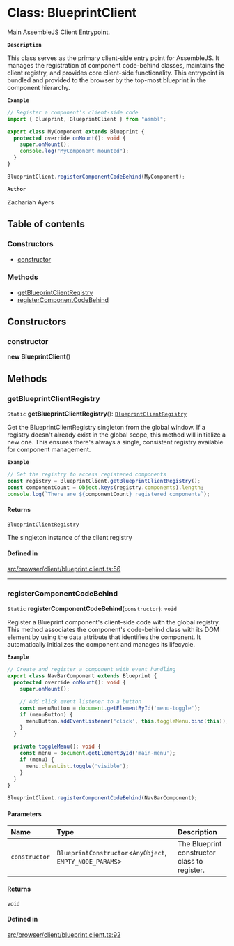 # Class: BlueprintClient

Main AssembleJS Client Entrypoint.

**`Description`**

This class serves as the primary client-side entry point for AssembleJS.
It manages the registration of component code-behind classes, maintains the client registry,
and provides core client-side functionality. This entrypoint is bundled and provided
to the browser by the top-most blueprint in the component hierarchy.

**`Example`**

```typescript
// Register a component's client-side code
import { Blueprint, BlueprintClient } from "asmbl";

export class MyComponent extends Blueprint {
  protected override onMount(): void {
    super.onMount();
    console.log("MyComponent mounted");
  }
}

BlueprintClient.registerComponentCodeBehind(MyComponent);
```

**`Author`**

Zachariah Ayers

## Table of contents

### Constructors

- [constructor](BlueprintClient.md#constructor)

### Methods

- [getBlueprintClientRegistry](BlueprintClient.md#getblueprintclientregistry)
- [registerComponentCodeBehind](BlueprintClient.md#registercomponentcodebehind)

## Constructors

### constructor

**new BlueprintClient**()

## Methods

### getBlueprintClientRegistry

`Static` **getBlueprintClientRegistry**(): [`BlueprintClientRegistry`](../interfaces/BlueprintClientRegistry.md)

Get the BlueprintClientRegistry singleton from the global window.
If a registry doesn't already exist in the global scope, this method will
initialize a new one. This ensures there's always a single, consistent
registry available for component management.

**`Example`**

```typescript
// Get the registry to access registered components
const registry = BlueprintClient.getBlueprintClientRegistry();
const componentCount = Object.keys(registry.components).length;
console.log(`There are ${componentCount} registered components`);
```

#### Returns

[`BlueprintClientRegistry`](../interfaces/BlueprintClientRegistry.md)

The singleton instance of the client registry

#### Defined in

[src/browser/client/blueprint.client.ts:56](https://github.com/zjayers/AssembleJS/blob/bbb670f/src/browser/client/blueprint.client.ts#L56)

___

### registerComponentCodeBehind

`Static` **registerComponentCodeBehind**(`constructor`): `void`

Register a Blueprint component's client-side code with the global registry.
This method associates the component's code-behind class with its DOM element
by using the data attribute that identifies the component. It automatically
initializes the component and manages its lifecycle.

**`Example`**

```typescript
// Create and register a component with event handling
export class NavBarComponent extends Blueprint {
  protected override onMount(): void {
    super.onMount();

    // Add click event listener to a button
    const menuButton = document.getElementById('menu-toggle');
    if (menuButton) {
      menuButton.addEventListener('click', this.toggleMenu.bind(this));
    }
  }

  private toggleMenu(): void {
    const menu = document.getElementById('main-menu');
    if (menu) {
      menu.classList.toggle('visible');
    }
  }
}

BlueprintClient.registerComponentCodeBehind(NavBarComponent);
```

#### Parameters

| Name | Type | Description |
| :------ | :------ | :------ |
| `constructor` | `BlueprintConstructor`<`AnyObject`, `EMPTY_NODE_PARAMS`\> | The Blueprint constructor class to register. |

#### Returns

`void`

#### Defined in

[src/browser/client/blueprint.client.ts:92](https://github.com/zjayers/AssembleJS/blob/bbb670f/src/browser/client/blueprint.client.ts#L92)
